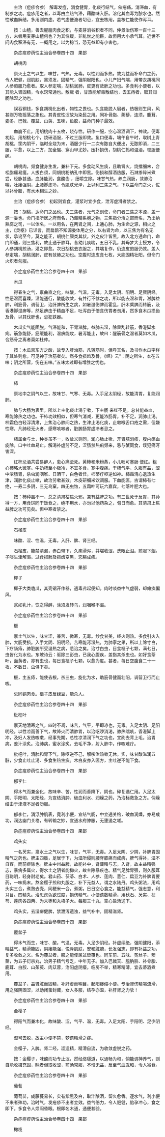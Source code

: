 <!-- { "loadSidebar": true } -->
　　主治（痘疹合参） 解毒发痘，消食健胃，化痰行结气，催疮疡。消滞血，有制参之功。痘疹用之者，以毒由血热气滞，藉酸味入肝。溶化其血毒为脓水也。然性散血解结，多用则内虚。若气虚便溏者切忌，宜去核用，盖核仁能使作泻耳。

　　按：山楂，善去腥膻肉食之积，与麦芽消谷积者不同，仲景治伤寒一百十三方，未尝用麦芽山楂何也？为其性缓，非乱世之能臣，故但用大小承气耳。近世不问肉食积滞有无，一概用之，以为稳当，恐无益即有小害也。

　　杂症痘疹药性主治合参卷四十四　果部

　　胡桃肉

　　禀火土之气以生，味甘，气热，无毒。以性润而多热，故为益而补命门之药。令人肥健，润肌肤，黑须发，固精气，强阴起阳也。小儿产妇气喘，用带衣胡桃同人参煎服乃愈者。取人参定喘，胡桃润肺，皮更有敛肺之功也。多食利小便者，以其能入肾固精，令水窍常通也。敷瘰 者，甘热能解毒散结也，去五痔者，取其润肠除湿之功也。

　　误吞铜钱，多食胡桃化出者，物性之畏也。久食能脱人眉者，热极则生风，风甚则万物摇落之象也。其青皮性涩故为染髭之用。同补骨脂、蒺藜，连须，鹿茸、麦冬、巴戟、覆盆、山萸、五味，鱼胶，益命门种子最效。

　　血崩不止。用胡桃肉十五枚，烧存性。研作一服，空心温酒调下，神效。便毒初起，用胡桃七个，烧研酒服，不过三服即效。鱼口便毒，端午自午时，取树上青胡桃，筐内阴干，临时全烧为末，酒服少行一二次有脓自大便出，无脓即消，二三服，平愈，以上二方，加全蝎、穿山甲尤妙。压扑损伤，胡桃仁捣和温酒，顿服便瘥。

　　胡桃肉，频食健身生发，兼补下元。多食动风生痰，且助肾火，烧擂细末，合松脂瘰易瘥。人拔白须，同胡桃粉纳孔中即黑。伤损和醇酒热服，石淋掺碎米煮尝，经脉甚通，血脉能润，食酸齿 ，细嚼立除。味甘气热，养血润肠，敛肺治喘，壮痿强阴，止腰脚虚冷，令肌肤光泽，上以利三焦之气，下以益命门之火，佐以补骨脂，有水木相生之妙。

　　主治（痘疹合参） 初起则宜食，灌浆时宜少食，泄泻虚滑者禁之。

　　按：胡桃，达命门之品也。夫三焦者，元气之别使，命门者三焦之本源，盖一源一委也。命门指所居之府而名，乃藏精系胞之物，三焦指分治之部而名，乃出纳熟腐之司，一以体名，一以用名，在两肾之间，上通心肺，为生命之源，相火之主，《灵枢》已详言，而扁鹊不知源委体用之分，以右肾为命，以三焦为有名无状，承讹至今，莫之能正，胡桃仁颇类其状，外之皮汁皆黑，故入北方通命门，命门即通，则三焦利，故止通于肺耳。昔幼儿痰喘，五日不乳，其母梦大士授方，令人参胡桃煎汤，灌之即愈。次日胡桃去衣服之，其喘复作，仍连皮煎服仍效。盖人参定喘，胡桃润肺，皮有敛肺之功也。空腹时连皮食七枚，大能固精壮阳，但命门火炽者勿服。

　　杂症痘疹药性主治合参卷四十四　果部

　　木瓜

　　得春生之气，禀曲直之化，味酸，气温，无毒。入足太阴、阳明、足厥阴经。性恶湿而喜燥，温能通行，酸能收敛，有并行不悖之功，所以能去湿和胃，滋脾益肺，利筋骨，调营卫，治肝脾所生之病，如暑湿伤脾而霍乱，肝木乘脾而转筋，及香港脚湿痹等，然足痹由于精血不足，吐泻由于倍食伤胃者勿用，然多食木瓜损齿及骨，以其伐肝也，忌犯铁器。

　　木瓜实气能固脱，气滞能和，干胃滋脾，益肺去湿，除霍乱转筋，香港脚水痢。筋急能舒，筋缓能利，湿痹能攻，暑泻能止，故曰：醒筋骨之湿者莫如木瓜，合筋骨之离者莫如杜仲。

　　按：木瓜禀东方之酸，故专入肝治筋，凡转筋时，但呼其名，及书作木瓜字样于其处则愈。可见神于治筋者矣。然多食损齿及骨，《经》云“：阴之所生，本在五味；阴之所营，伤在五味。”五味太过即有增胜之忧也。

　　杂症痘疹药性主治合参卷四十四　果部

　　柿

　　禀地中之阴气以生，故味甘、气寒、无毒。入手足太阴经，故能清胃，复能润肺。

　　肺与大肠为表里，所以上主化痰止渴宁嗽，下主肠 来红不足。总甘能益血，寒能除热之功也。干柿功效相似，但寒气消减，更能浓肠胃，补不足，润肺止渴。柿霜色白轻浮清肃，上焦治心肺间之热，生津止渴化痰，止嗽喉舌口疮之需，但嫌性寒，凡肺经无火者，感寒咳嗽者，脏腑肠胃虚冷者忌之。

　　柿属金与土，种类虽不一，收敛义则同，润心肺止嗽，开胃脘消痰，腹内瘀血旋除，口中吐血易止。解渴补虚劳不足，涩肠禁热痢频来，忌与蟹同食，误犯痛泻害深。

　　红柿忌酒共尝易醉人，患心痛至死。黄柿和米粉蒸，小儿啖可塞肠 便红。粗心柿略大微寒。牛奶柿至小极冷，不宜多食，寒中腹痛。干柿气平，久服有益，涩中浓肠胃，杀虫润咽喉、日晒干，白色者佳。柿蒂疗呕逆如神。柿霜清心退热生津，润肺化痰止嗽，故治劳嗽甚效。木皮研细米饮调服。下血能医，古谓柿有七绝，一寿二多阴，三无鸟窠，四无虫蚀，五霜叶可玩六嘉宾，七落叶肥大也。

　　按：柿种虽不一，总之清肃枯焦火邪。兼有益脾之功。有三世死于反胃，其孙得一方，用食饼同干饭食之，绝不用水，亦勿以他药杂之，旬日而愈。其清肃上焦益脾之功可见矣。但中寒者禁之。

　　杂症痘疹药性主治合参卷四十四　果部

　　石榴皮

　　味酸、涩、性温，无毒。入肝、脾、肾三经。

　　石榴皮，能禁清漏，赤白带下，久痢滑泻，并堪收涩，洗眼止泪。煎服下蛔。子啖生津解渴。过食损肺及损齿变黑，恋膈成痰。

　　杂症痘疹药性主治合参卷四十四　果部

　　椰子

　　椰子大类匏瓜，其壳锯开作器，遇毒弗起便知。肉时啖益中气虚弱，却瘫痪偏风。

　　浆如乳汁，饮之得醉，涂须发转乌，润咽喉不渴。

　　杂症痘疹药性主治合参卷四十四　果部

　　榧

　　禀土气以生，味甘涩，兼苦，微寒，无毒。炒食甘美，经火则热。多食引火入肺，大肠受损。入手太阴、阳明经。苦寒能泻湿热，为肺家之果，所以上除寸白，下疗肠痔，肺脏腑所受温热之病，悉治之矣。治寸白虫，目食榧子七颗，满七日，虫皆化为水也。东坡诗云：驱除三彭虫，已我心腹疾，盖指其杀虫也。如好食茶叶，面黄者，亦有虫也，每日食榧子七颗，以愈为度。甚者，每日空腹食二十一枚，不数日，虫俱下矣。

　　榧，主五痔，能使去根，杀三虫，旋化为水，助筋骨健而壮阳，调营卫行而止咳。

　　忌同鹅肉食。榧子皮反绿豆，能杀人。

　　杂症痘疹药性主治合参卷四十四　果部

　　枇杷叶

　　禀天地清寒之气，四时不凋，味苦，气平，平即凉也，无毒。入足太阴、足阳明经。以性凉而善下气，故降火而清肺胃，以治呕哕消渴，肺热喘咳，香港脚上冲，及妇人发热咳嗽，经事先期，总性凉清润下气之功也，宜刷去背上毛。治胃病，姜汁涂炙。治肺病，蜜水涂炙。去毛不净，射入肺中，作咳难疗。

　　枇杷叶，清肺和胃下气，除呕逆不己，解咳治热嗽无休。实，味甘酸滋润五脏，少食止吐止渴、多食生热生痰。木白皮亦入医方，主吐逆不能下食。

　　杂症痘疹药性主治合参卷四十四　果部

　　郁李仁

　　得木气而兼金化，故味辛、苦，性润而善降下，阴也。碎复选仁用。入足太阴、手阳明、太阳经，为宣结消肿、破血利水、润燥之药，乃治标救急之方。倘燥结由于津液不足者勿服。

　　郁李仁，消浮肿肌表，竟利小便，宣结气肠，中立通关格，破血润燥，亦易成功，润达幽门关格，有转输之妙，宣通水府肿胀，无壅遏之嗟。

　　杂症痘疹药性主治合参卷四十四　果部

　　鸡头实

　　一名芡实，禀水土之气以生，味甘，气平，无毒。入足太阴、少阴，补脾胃固精气之药也。脾主四肢，足居于下，为湿所侵则腰脊膝痛而成痹，脾气得补，湿不自容，而前痹除也。脾主中州益脾，故能补中，肾藏精与志，入肾，故主益精强志，暴病多属火，得水土之阴者能抑火，故主除暴疾也。精气足脾胃强，则久服耳目聪明，轻身耐老矣。君山药、茯苓、白术、人参、莲肉、薏仁、扁豆为补脾胃要药，一味捣末。熬金樱子煎和丸服之，补下元益人，谓之水陆丹。鸡头粥法，用鸡头实三合，煮熟去壳，同粳米一合，煮粥，日日空心食之，能益精气，强志意，利耳目。四精丸。治思虑色欲过度，损伤精气，小便遗数精滑，用秋石、芡实、茯苓、莲肉各四两、为末枣和丸梧子大。每服三十丸，空心盐汤送下。

　　鸡头实，去湿痹健脾，禁泄泻遗浊，益气补中，固精滋肾。

　　杂症痘疹药性主治合参卷四十四　果部

　　覆盆子

　　得木气而生，味甘、酸，气温，无毒。入足少阴经。补虚续绝，强阴健阳，添精益气，精滑能固，阴痿能强，悦泽肌肤，安和脏腑，长发强志，即有补益之功，复多收敛之义。名为覆盆者，服之能使尿盆皆覆也。同车前、五味、菟丝子、蒺藜，为五子衍宗丸，治男子精气亏乏，中年无子。加入巴戟天、腽肭脐、补骨脂、鹿茸、白胶、山茱萸、肉苁蓉，治阳虚阴痿，临房不举，精寒精薄，宜去蒂酒煮用。

　　覆盆子，益肾脏而固精，补肝虚而明目，起阳痿缩小便。专治肾伤精竭流滑，用之强阴固涩，以助闭蛰封藏，女人多服，结孕亦温，补肝肾之力欤！

　　杂症痘疹药性主治合参卷四十四　果部

　　金樱子

　　得阳气而兼木化，故味酸、涩，气平、温，无毒。入足太阳、手阳明、足少阴经。

　　湿可去脱，故主小便不禁，梦遗精滑之症。

　　金樱子，入脾。肾二经，涩遗精，精滑自流，为收敛虚脱之药。

　　按：金樱子，味酸而功专止涩，然经络隧道，以通畅为和，倘能调神养气，则自能收摄充固，昧者但取收涩，煎汤常服，不惟无益，反至气血乖和，令人减食。

　　杂症痘疹药性主治合参卷四十四　果部

　　葡萄

　　葡萄苗，成藤蔓易长，实有紫黑及白，取汁酿酒，留久愈香。逐水气，利小便不来者殊功，治时气，发疮疹不出者立效。益气倍力，令人肥健，胎孕冲心，食之即下。多食令人烦闷昏眼。根即名木通，通便甚验。

　　杂症痘疹药性主治合参卷四十四　果部

　　橄榄

